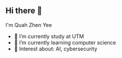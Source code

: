 ## Hi there 👋

I'm Quah Zhen Yee

- 🔭 I’m currently study at UTM
- 🌱 I’m currently learning computer science 
- 💬 Interest about: AI, cybersecurity

